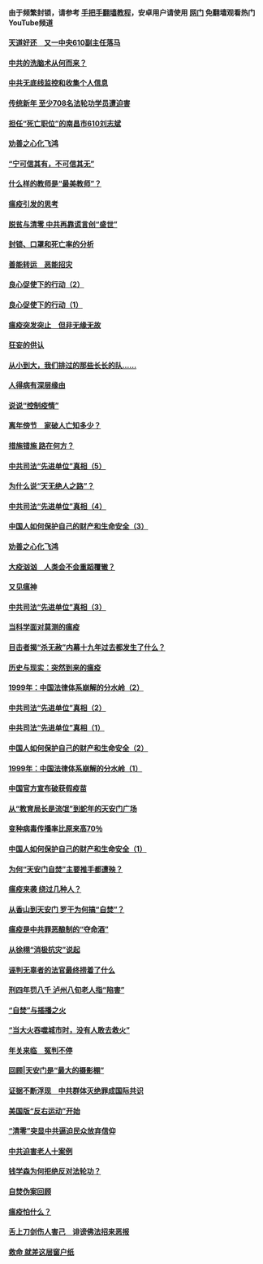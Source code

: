 #### 由于频繁封锁，请参考 [手把手翻墙教程](https://github.com/gfw-breaker/guides/wiki/)，安卓用户请使用 [网门](https://github.com/gfw-breaker/nogfw/blob/master/dl.md?t=03170200) 免翻墙观看热门YouTube频道 

#### [天道好还　又一中央610副主任落马](../pages/19/422155.md?t=03170200) 

#### [中共的洗脑术从何而来？](../pages/19/422154.md?t=03170200) 

#### [中共无底线监控和收集个人信息](../pages/19/422039.md?t=03170200) 

#### [传统新年 至少708名法轮功学员遭迫害](../pages/19/421946.md?t=03170200) 

#### [担任“死亡职位”的南昌市610刘志斌](../pages/19/421957.md?t=03170200) 

#### [劝善之心化飞鸿](../pages/19/421164.md?t=03170200) 

#### [“宁可信其有，不可信其无”](../pages/19/421691.md?t=03170200) 

#### [什么样的教师是“最美教师”？](../pages/19/421755.md?t=03170200) 

#### [瘟疫引发的思考](../pages/19/421594.md?t=03170200) 

#### [脱贫与清零 中共再靠谎言创“盛世”](../pages/19/421590.md?t=03170200) 

#### [封锁、口罩和死亡率的分析](../pages/19/421495.md?t=03170200) 

#### [善能转运　恶能招灾](../pages/19/421334.md?t=03170200) 

#### [良心促使下的行动（2）](../pages/19/421361.md?t=03170200) 

#### [良心促使下的行动（1）](../pages/19/421302.md?t=03170200) 

#### [瘟疫突发突止　但非无缘无故](../pages/19/421281.md?t=03170200) 

#### [狂妄的供认](../pages/19/421199.md?t=03170200) 

#### [从小到大，我们排过的那些长长的队……](../pages/19/421243.md?t=03170200) 

#### [人得病有深层缘由](../pages/19/420864.md?t=03170200) 

#### [说说“控制疫情”](../pages/19/420831.md?t=03170200) 

#### [离年傍节　家破人亡知多少？](../pages/19/420563.md?t=03170200) 

#### [措施错施  路在何方？](../pages/19/420076.md?t=03170200) 

#### [中共司法“先进单位”真相（5）](../pages/19/419453.md?t=03170200) 

#### [为什么说“天无绝人之路”？](../pages/19/419618.md?t=03170200) 

#### [中共司法“先进单位”真相（4）](../pages/19/419452.md?t=03170200) 

#### [中国人如何保护自己的财产和生命安全（3）](../pages/19/419405.md?t=03170200) 

#### [劝善之心化飞鸿](../pages/19/418758.md?t=03170200) 

#### [大疫汹汹　人类会不会重蹈覆辙？](../pages/19/419691.md?t=03170200) 

#### [又见瘟神](../pages/19/419225.md?t=03170200) 

#### [中共司法“先进单位”真相（3）](../pages/19/419451.md?t=03170200) 

#### [当科学面对莫测的瘟疫](../pages/19/419625.md?t=03170200) 

#### [目击者揭“杀无赦”内幕十九年过去都发生了什么？](../pages/19/419617.md?t=03170200) 

#### [历史与现实：突然到来的瘟疫](../pages/19/419619.md?t=03170200) 

#### [1999年：中国法律体系崩解的分水岭（2）](../pages/19/419455.md?t=03170200) 

#### [中共司法“先进单位”真相（2）](../pages/19/419450.md?t=03170200) 

#### [中共司法“先进单位”真相（1）](../pages/19/419449.md?t=03170200) 

#### [中国人如何保护自己的财产和生命安全（2）](../pages/19/419404.md?t=03170200) 

#### [1999年：中国法律体系崩解的分水岭（1）](../pages/19/419454.md?t=03170200) 

#### [中国官方宣布破获假疫苗](../pages/19/419504.md?t=03170200) 

#### [从“教育局长是流氓”到蛇年的天安门广场](../pages/19/419470.md?t=03170200) 

#### [变种病毒传播率比原来高70％](../pages/19/419456.md?t=03170200) 

#### [中国人如何保护自己的财产和生命安全（1）](../pages/19/419403.md?t=03170200) 

#### [为何“天安门自焚”主要推手都遭殃？](../pages/19/419348.md?t=03170200) 

#### [瘟疫来袭 绕过几种人？](../pages/19/419349.md?t=03170200) 

#### [从香山到天安门 罗干为何搞“自焚”？](../pages/19/419270.md?t=03170200) 

#### [瘟疫是中共罪恶酿制的“夺命酒”](../pages/19/419223.md?t=03170200) 

#### [从徐栩“消极抗灾”说起](../pages/19/419224.md?t=03170200) 

#### [诬判无辜者的法官最终捞着了什么](../pages/19/419268.md?t=03170200) 

#### [刑四年罚八千 泸州八旬老人指“陷害”](../pages/19/419232.md?t=03170200) 

#### [“自焚”与插播之火](../pages/19/419226.md?t=03170200) 

#### [“当大火吞噬城市时，没有人敢去救火”](../pages/19/419077.md?t=03170200) 

#### [年关来临　冤判不停](../pages/19/419093.md?t=03170200) 

#### [回顾|天安门是“最大的摄影棚”](../pages/19/380866.md?t=03170200) 

#### [证据不断浮现　中共群体灭绝罪成国际共识](../pages/19/419031.md?t=03170200) 

#### [美国版“反右运动”开始](../pages/19/419030.md?t=03170200) 

#### [“清零”突显中共逼迫民众放弃信仰](../pages/19/418995.md?t=03170200) 

#### [中共迫害老人十案例](../pages/19/418831.md?t=03170200) 

#### [钱学森为何拒绝反对法轮功？](../pages/19/418905.md?t=03170200) 

#### [自焚伪案回顾](../pages/19/418799.md?t=03170200) 

#### [瘟疫怕什么？](../pages/19/418800.md?t=03170200) 

#### [舌上刀剑伤人害己　诽谤佛法招来恶报](../pages/19/418731.md?t=03170200) 

#### [救命 就差这层窗户纸](../pages/19/418706.md?t=03170200) 

